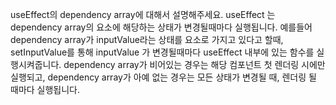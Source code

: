 useEffect의 dependency array에 대해서 설명해주세요.
useEffect 는 dependency array의 요소에 해당하는 상태가 변경될때마다 실행됩니다. 예를들어 dependency array가 inputValue라는 상태를 요소로 가지고 있다고 할때, setInputValue를 통해 inputValue 가 변경될때마다 useEffect 내부에 있는 함수를 실행시켜줍니다. dependency array가 비어있는 경우는 해당 컴포넌트 첫 렌더링 시에만 실행되고, dependency array가 아예 없는 경우는 모든 상태가 변경될 때, 렌더링 될 때마다 실행됩니다. 